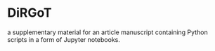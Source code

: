 # DiRGoT
a supplementary material for an article manuscript containing Python scripts in a form of Jupyter notebooks.  
